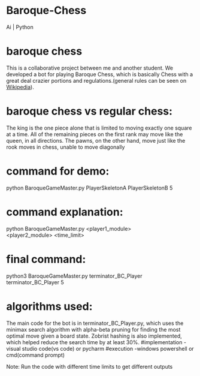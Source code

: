 # Baroque-Chess
Ai | Python
# baroque chess

This is a collaborative project between me and another student.  We developed a bot for playing Baroque Chess, which is basically Chess with a great deal crazier portions and regulations.(general rules can be seen on [Wikipedia](https://en.wikipedia.org/wiki/Baroque_chess)).  

# baroque chess vs regular chess:

The king is the one piece alone that is limited to moving exactly one square at a time.
All of the remaining pieces on the first rank may move like the queen, in all directions.
The pawns, on the other hand, move just like the rook moves in chess, unable to move diagonally

# command for demo:

python BaroqueGameMaster.py PlayerSkeletonA PlayerSkeletonB 5

# command explanation:

python BaroqueGameMaster.py <player1_module> <player2_module> <time_limit>

# final command:

python3 BaroqueGameMaster.py terminator_BC_Player terminator_BC_Player 5

# algorithms used:

The main code for the bot is in terminator_BC_Player.py, which uses the minimax search algorithm with alpha-beta pruning for finding the most optimal move given a board state. Zobrist hashing is also implemented, which helped reduce the search time by at least 30%.
#implementation 
-visual studio code(vs code) or pycharm 
#execution 
-windows powershell or cmd(command prompt)

Note: Run the code with different time limits to get different outputs
